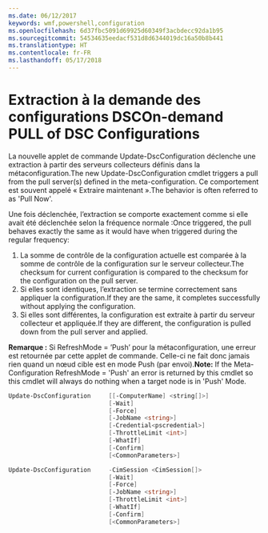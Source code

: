 ```yaml
---
ms.date: 06/12/2017
keywords: wmf,powershell,configuration
ms.openlocfilehash: 6d37fbc5091d69925d60349f3acbdecc92da1b95
ms.sourcegitcommit: 54534635eedacf531d8d6344019dc16a50b8b441
ms.translationtype: HT
ms.contentlocale: fr-FR
ms.lasthandoff: 05/17/2018
---
```

# <a name="on-demand-pull-of-dsc-configurations"></a><span data-ttu-id="4e0e7-102">Extraction à la demande des configurations DSC</span><span class="sxs-lookup"><span data-stu-id="4e0e7-102">On-demand PULL of DSC Configurations</span></span>

<span data-ttu-id="4e0e7-103">La nouvelle applet de commande Update-DscConfiguration déclenche une extraction à partir des serveurs collecteurs définis dans la métaconfiguration.</span><span class="sxs-lookup"><span data-stu-id="4e0e7-103">The new Update-DscConfiguration cmdlet triggers a pull from the pull server(s) defined in the meta-configuration.</span></span> <span data-ttu-id="4e0e7-104">Ce comportement est souvent appelé « Extraire maintenant ».</span><span class="sxs-lookup"><span data-stu-id="4e0e7-104">The behavior is often referred to as 'Pull Now'.</span></span>


<span data-ttu-id="4e0e7-105">Une fois déclenchée, l’extraction se comporte exactement comme si elle avait été déclenchée selon la fréquence normale :</span><span class="sxs-lookup"><span data-stu-id="4e0e7-105">Once triggered, the pull behaves exactly the same as it would have when triggered during the regular frequency:</span></span>

1. <span data-ttu-id="4e0e7-106">La somme de contrôle de la configuration actuelle est comparée à la somme de contrôle de la configuration sur le serveur collecteur.</span><span class="sxs-lookup"><span data-stu-id="4e0e7-106">The checksum for current configuration is compared to the checksum for the configuration on the pull server.</span></span>
2. <span data-ttu-id="4e0e7-107">Si elles sont identiques, l’extraction se termine correctement sans appliquer la configuration.</span><span class="sxs-lookup"><span data-stu-id="4e0e7-107">If they are the same, it completes successfully without applying the configuration.</span></span>
3. <span data-ttu-id="4e0e7-108">Si elles sont différentes, la configuration est extraite à partir du serveur collecteur et appliquée.</span><span class="sxs-lookup"><span data-stu-id="4e0e7-108">If they are different, the configuration is pulled down from the pull server and applied.</span></span>

<span data-ttu-id="4e0e7-109">**Remarque :** Si RefreshMode = ’Push’ pour la métaconfiguration, une erreur est retournée par cette applet de commande. Celle-ci ne fait donc jamais rien quand un nœud cible est en mode Push (par envoi).</span><span class="sxs-lookup"><span data-stu-id="4e0e7-109">**Note:** If the Meta-Configuration RefreshMode = 'Push' an error is returned by this cmdlet so this cmdlet will always do nothing when a target node is in 'Push' Mode.</span></span>

```powershell
Update-DscConfiguration     [[-ComputerName] <string[]>]
                            [-Wait]
                            [-Force]
                            [-JobName <string>]
                            [-Credential<pscredential>]
                            [-ThrottleLimit <int>]
                            [-WhatIf]
                            [-Confirm]
                            [<CommonParameters>]

Update-DscConfiguration     -CimSession <CimSession[]>
                            [-Wait]
                            [-Force]
                            [-JobName <string>]
                            [-ThrottleLimit <int>]
                            [-WhatIf]
                            [-Confirm]
                            [<CommonParameters>]
```
